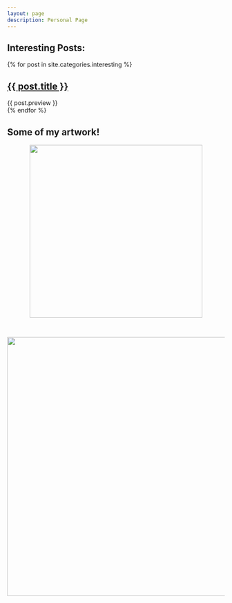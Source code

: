 ```yaml
---
layout: page
description: Personal Page 
---
```


## Interesting Posts:

{% for post in site.categories.interesting %}
  <div class="post-list">
    <h2>
      <a href="{{ post.url }}">
        {{ post.title }}
      </a>
    </h2>
	{{ post.preview }}
	<br>
    
  </div>
{% endfor %}

<br>

## Some of my artwork!


<p align="center">
  <img src="{{site.baseurl}}/img/hmc.jpg" height=400px>
</p>

<br>

<p align="center">
  <img src="{{site.baseurl}}/img/guilin.jpg" height=600px>
</p>